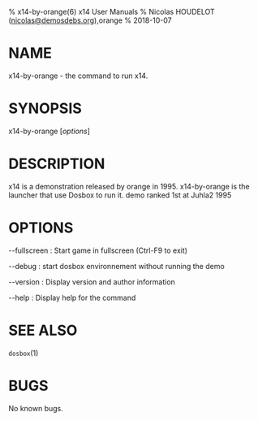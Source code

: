 % x14-by-orange(6) x14 User Manuals
% Nicolas HOUDELOT (nicolas@demosdebs.org),orange
% 2018-10-07

# NAME
x14-by-orange - the command to run x14.

# SYNOPSIS
x14-by-orange [*options*]

# DESCRIPTION
x14 is a demonstration released by orange in 1995.
x14-by-orange is the launcher that use Dosbox to run it.
demo ranked 1st at Juhla2 1995

# OPTIONS
\--fullscreen
:   Start game in fullscreen (Ctrl-F9 to exit)

\--debug
:   start dosbox environnement without running the demo

\--version
:   Display version and author information

\--help
:   Display help for the command

# SEE ALSO
`dosbox`(1)

# BUGS
No known bugs.
